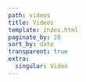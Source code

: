 ```yaml
---
path: videos
title: Videos
template: index.html
paginate_by: 20
sort_by: date
transparent: true
extra:
  singular: Video
---
```

